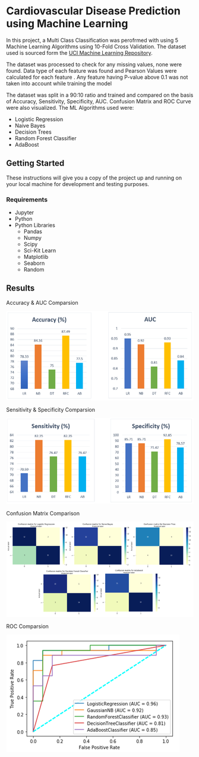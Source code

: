 # Cardiovascular Disease Prediction using Machine Learning

In this project, a Multi Class Classification was perofrmed with using 5 Machine Learning Algorithms using 10-Fold Cross Validation. The dataset used is sourced form the [UCI Machine Learning Repository](https://archive.ics.uci.edu/ml/datasets/heart+disease). 

The dataset was processed to check for any missing values, none were found. Data type of each feature was found and Pearson Values were calculated for each feature . Any feature having P-value above 0.1 was not taken into account while training the model 

The dataset was split in a 90:10 ratio and trained and compared on the basis of Accuracy, Sensitivity, Specificity, AUC. Confusion Matrix and ROC Curve were also visualized. The ML Algorithms used were:
- Logistic Regression
- Naive Bayes
- Decision Trees
- Random Forest Classifier
- AdaBoost


## Getting Started

These instructions will give you a copy of the project up and running on your local machine for development and testing purposes.

### Requirements

- Jupyter
- Python
- Python Libraries
  - Pandas
  - Numpy
  - Scipy
  - Sci-Kit Learn
  - Matplotlib
  - Seaborn
  - Random

## Results 

Accuracy & AUC Comparsion

![Accuracy & AUC Comparsion](Screenshots/Accuracy&AUC_Comparison.PNG)


Sensitivity & Specificity Comparsion

![Sensitivity Comparsion](Screenshots/Sensitivity&Specificity_Comparison.PNG)


Confusion Matrix Comparison

![Confusion Matrix Comparison](Screenshots/ConfusionMatrix_Comparison.png)

ROC Comparsion

![ROC Comparsion](Screenshots/ROC_Comparsion.png)
